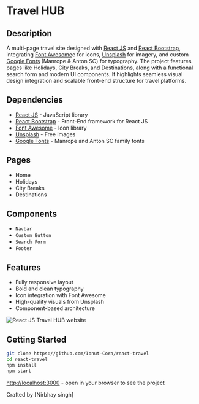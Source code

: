 # Travel HUB

## Description
A multi-page travel site designed with [React JS](https://react.dev/) and [React Bootstrap](https://react-bootstrap.netlify.app/), integrating [Font Awesome](https://fontawesome.com/)e for icons, [Unsplash](https://unsplash.com/) for imagery, and custom [Google Fonts](https://fonts.google.com/) (Manrope & Anton SC) for typography. The project features pages like Holidays, City Breaks, and Destinations, along with a functional search form and modern UI components. It highlights seamless visual design integration and scalable front-end structure for travel platforms.

## Dependencies
- [React JS](https://react.dev/) - JavaScript library
- [React Bootstrap](https://react-bootstrap.netlify.app/) - Front-End framework for React JS
- [Font Awesome](https://fontawesome.com/) - Icon library
- [Unsplash](https://unsplash.com/) - Free images
- [Google Fonts](https://fonts.google.com/) - Manrope and Anton SC family fonts

## Pages
- Home
- Holidays
- City Breaks
- Destinations

## Components
- `Navbar`
- `Custom Button`
- `Search Form`
- `Footer`

## Features
- Fully responsive layout  
- Bold and clean typography  
- Icon integration with Font Awesome  
- High-quality visuals from Unsplash  
- Component-based architecture

<img src="travel_hub.jpg" alt="React JS Travel HUB website" />

## Getting Started
```bash
git clone https://github.com/Ionut-Cora/react-travel
cd react-travel
npm install
npm start
```
[http://localhost:3000](http://localhost:3000) - open in your browser to see the project

Crafted by [Nirbhay singh]